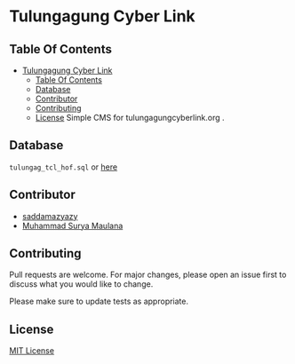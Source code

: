 # Tulungagung Cyber Link

## Table Of Contents
- [Tulungagung Cyber Link](#tulungagung-cyber-link)
  - [Table Of Contents](#table-of-contents)
  - [Database](#database)
  - [Contributor](#contributor)
  - [Contributing](#contributing)
  - [License](#license)
 Simple CMS for tulungagungcyberlink.org .
 
## Database
```tulungag_tcl_hof.sql``` or [here](tulungag_tcl_hof.sql)
## Contributor

- [saddamazyazy](https://github.com/saddamazyazy)<br>
- [Muhammad Surya Maulana](https://github.com/suryamaulana)

## Contributing
Pull requests are welcome. For major changes, please open an issue first to discuss what you would like to change.

Please make sure to update tests as appropriate.

## License
[MIT License](https://choosealicense.com/licenses/mit/)
